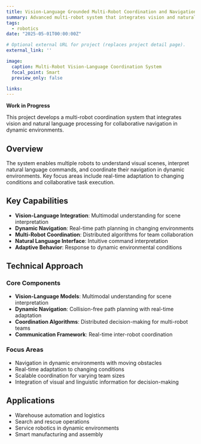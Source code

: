 ```yaml
---
title: Vision-Language Grounded Multi-Robot Coordination and Navigation
summary: Advanced multi-robot system that integrates vision and natural language processing for coordinated navigation and task execution in dynamic environments.
tags:
  - robotics
date: "2025-05-01T00:00:00Z"

# Optional external URL for project (replaces project detail page).
external_link: ''

image:
  caption: Multi-Robot Vision-Language Coordination System
  focal_point: Smart
  preview_only: false

links:
---
```


**Work in Progress**

This project develops a multi-robot coordination system that integrates vision and natural language processing for collaborative navigation in dynamic environments.

## Overview

The system enables multiple robots to understand visual scenes, interpret natural language commands, and coordinate their navigation in dynamic environments. Key focus areas include real-time adaptation to changing conditions and collaborative task execution.

## Key Capabilities

- **Vision-Language Integration**: Multimodal understanding for scene interpretation
- **Dynamic Navigation**: Real-time path planning in changing environments
- **Multi-Robot Coordination**: Distributed algorithms for team collaboration
- **Natural Language Interface**: Intuitive command interpretation
- **Adaptive Behavior**: Response to dynamic environmental conditions

## Technical Approach

### Core Components
- **Vision-Language Models**: Multimodal understanding for scene interpretation
- **Dynamic Navigation**: Collision-free path planning with real-time adaptation
- **Coordination Algorithms**: Distributed decision-making for multi-robot teams
- **Communication Framework**: Real-time inter-robot coordination

### Focus Areas
- Navigation in dynamic environments with moving obstacles
- Real-time adaptation to changing conditions
- Scalable coordination for varying team sizes
- Integration of visual and linguistic information for decision-making

## Applications

- Warehouse automation and logistics
- Search and rescue operations  
- Service robotics in dynamic environments
- Smart manufacturing and assembly
